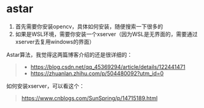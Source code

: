 # astar
1. 首先需要你安装opencv，具体如何安装，随便搜索一下很多的
2. 如果是WSL环境，需要你安装一个xserver（因为WSL是无界面的，需要通过xserver去复用windows的界面）

Astar算法，我觉得这两篇博客介绍的还是很详细的：
> - https://blog.csdn.net/qq_45369294/article/details/122441471
> - https://zhuanlan.zhihu.com/p/504480092?utm_id=0

如何安装xserver，可以看这个：
> https://www.cnblogs.com/SunSpring/p/14715189.html
